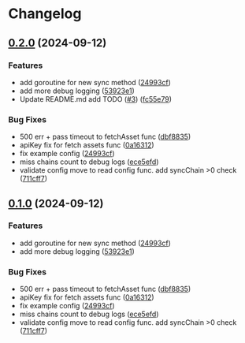 # Changelog

## [0.2.0](https://github.com/Blackvote/proget-updater/compare/v0.1.0...v0.2.0) (2024-09-12)


### Features

* add goroutine for new sync method ([24993cf](https://github.com/Blackvote/proget-updater/commit/24993cf210bb3dc57b9645ef841de50b20174eb4))
* add more debug logging ([53923e1](https://github.com/Blackvote/proget-updater/commit/53923e19bf464e0729bce5194a64a16bee5fc0eb))
* Update README.md add TODO ([#3](https://github.com/Blackvote/proget-updater/issues/3)) ([fc55e79](https://github.com/Blackvote/proget-updater/commit/fc55e794f9dd1de72b9ad0f495898eeae54910db))


### Bug Fixes

* 500 err + pass timeout to fetchAsset func ([dbf8835](https://github.com/Blackvote/proget-updater/commit/dbf88354a8392ed396a9bb06565a965b6ee89f92))
* apiKey fix for fetch assets func ([0a16312](https://github.com/Blackvote/proget-updater/commit/0a163120b0320ff41b495c3bb03c266b19ed6d97))
* fix example config ([24993cf](https://github.com/Blackvote/proget-updater/commit/24993cf210bb3dc57b9645ef841de50b20174eb4))
* miss chains count to debug logs ([ece5efd](https://github.com/Blackvote/proget-updater/commit/ece5efd38b7b0c9237bdc7e10e8eef27f8476c32))
* validate config move to read config func. add syncChain &gt;0 check ([711cff7](https://github.com/Blackvote/proget-updater/commit/711cff77aaf6bed26d4c1636c6b12783534edac9))

## [0.1.0](https://github.com/Blackvote/proget-updater/compare/v0.0.19...v0.1.0) (2024-09-12)


### Features

* add goroutine for new sync method ([24993cf](https://github.com/Blackvote/proget-updater/commit/24993cf210bb3dc57b9645ef841de50b20174eb4))
* add more debug logging ([53923e1](https://github.com/Blackvote/proget-updater/commit/53923e19bf464e0729bce5194a64a16bee5fc0eb))


### Bug Fixes

* 500 err + pass timeout to fetchAsset func ([dbf8835](https://github.com/Blackvote/proget-updater/commit/dbf88354a8392ed396a9bb06565a965b6ee89f92))
* apiKey fix for fetch assets func ([0a16312](https://github.com/Blackvote/proget-updater/commit/0a163120b0320ff41b495c3bb03c266b19ed6d97))
* fix example config ([24993cf](https://github.com/Blackvote/proget-updater/commit/24993cf210bb3dc57b9645ef841de50b20174eb4))
* miss chains count to debug logs ([ece5efd](https://github.com/Blackvote/proget-updater/commit/ece5efd38b7b0c9237bdc7e10e8eef27f8476c32))
* validate config move to read config func. add syncChain &gt;0 check ([711cff7](https://github.com/Blackvote/proget-updater/commit/711cff77aaf6bed26d4c1636c6b12783534edac9))
